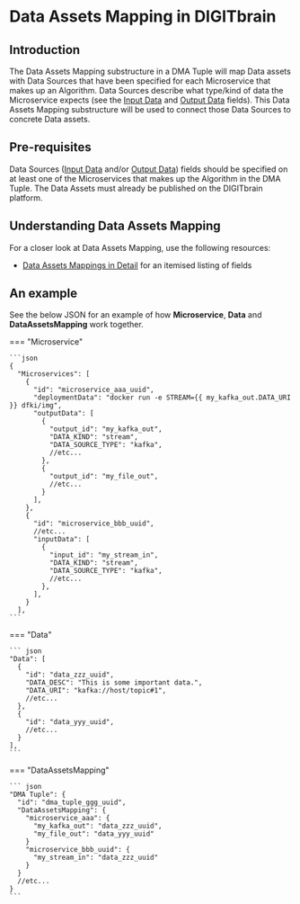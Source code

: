 # Data Assets Mapping in DIGITbrain

## Introduction

The Data Assets Mapping substructure in a DMA Tuple will map Data assets 
with Data Sources that have been specified for each Microservice that makes up
an Algorithm. Data Sources describe what type/kind of data the Microservice
expects (see the [Input Data](/attributes/microservice#inputdata) and
[Output Data](/attributes/microservice#outputdata) fields). This Data Assets
Mapping substructure will be used to connect those Data Sources to concrete Data
assets.

## Pre-requisites

Data Sources ([Input Data](/attributes/microservice#inputdata) and/or
[Output Data](/attributes/microservice#outputdata)) fields should be specified on
at least one of the Microservices that makes up the Algorithm in the DMA Tuple.
The Data Assets must already be published on the DIGITbrain platform.

## Understanding Data Assets Mapping

For a closer look at Data Assets Mapping, use the following resources:

- [Data Assets Mappings in Detail](/attributes/dataassetmapping) for an itemised listing of fields

## An example

See the below JSON for an example of how **Microservice**, **Data** and
**DataAssetsMapping** work together.

=== "Microservice"

    ```json
    {
      "Microservices": [
        {
          "id": "microservice_aaa_uuid",
          "deploymentData": "docker run -e STREAM={{ my_kafka_out.DATA_URI }} dfki/img",
          "outputData": [
            {
              "output_id": "my_kafka_out",
              "DATA_KIND": "stream",
              "DATA_SOURCE_TYPE": "kafka",
              //etc...
            },
            {
              "output_id": "my_file_out",
              //etc...
            }
          ],
        },
        {
          "id": "microservice_bbb_uuid",
          //etc...
          "inputData": [
            {
              "input_id": "my_stream_in",
              "DATA_KIND": "stream",
              "DATA_SOURCE_TYPE": "kafka",
              //etc...
            },
          ],
        }
      ],
    ```

=== "Data"

    ``` json
    "Data": [
      {
        "id": "data_zzz_uuid",
        "DATA_DESC": "This is some important data.",
        "DATA_URI": "kafka://host/topic#1",
        //etc...
      },
      {
        "id": "data_yyy_uuid",
        //etc...
      }
    ],
    ```

=== "DataAssetsMapping"

    ``` json
    "DMA Tuple": {
      "id": "dma_tuple_ggg_uuid",
      "DataAssetsMapping": {
        "microservice_aaa": {
          "my_kafka_out": "data_zzz_uuid",
          "my_file_out": "data_yyy_uuid"
        }
        "microservice_bbb_uuid": {
          "my_stream_in": "data_zzz_uuid"
        }
      }
      //etc...
    }
    ```